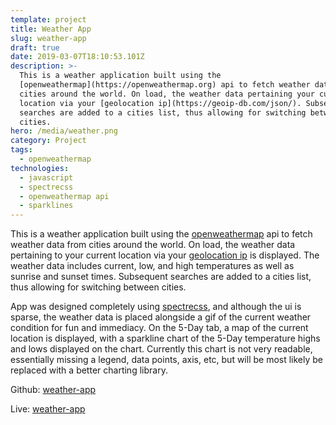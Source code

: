 ```yaml
---
template: project
title: Weather App
slug: weather-app
draft: true
date: 2019-03-07T18:10:53.101Z
description: >-
  This is a weather application built using the
  [openweathermap](https://openweathermap.org) api to fetch weather data from
  cities around the world. On load, the weather data pertaining your current
  location via your [geolocation ip](https://geoip-db.com/json/). Subsequent
  searches are added to a cities list, thus allowing for switching between
  cities.
hero: /media/weather.png
category: Project
tags:
  - openweathermap
technologies:
  - javascript
  - spectrecss
  - openweathermap api
  - sparklines
---
```

This is a weather application built using the [openweathermap](https://openweathermap.org) api to fetch weather data from cities around the world. On load, the weather data pertaining to your current location via your [geolocation ip](https://geoip-db.com/json/) is displayed. The weather data includes current, low, and high temperatures as well as sunrise and sunset times. Subsequent searches are added to a cities list, thus allowing for switching between cities.


App was designed completely using [spectrecss](https://picturepan2.github.io/spectre/), and although the ui is sparse, the weather data is placed alongside a gif of the current weather condition for fun and immediacy. On the 5-Day tab, a map of the current location is displayed, with a sparkline chart of the 5-Day temperature highs and lows displayed on the chart. Currently this chart is not very readable, essentially missing a legend, data points, axis, etc, but will be most likely be replaced with a better charting library.


Github: [weather-app](https://github.com/cdrani/weather)

Live: [weather-app](https://cdrani.github.io/weather)
